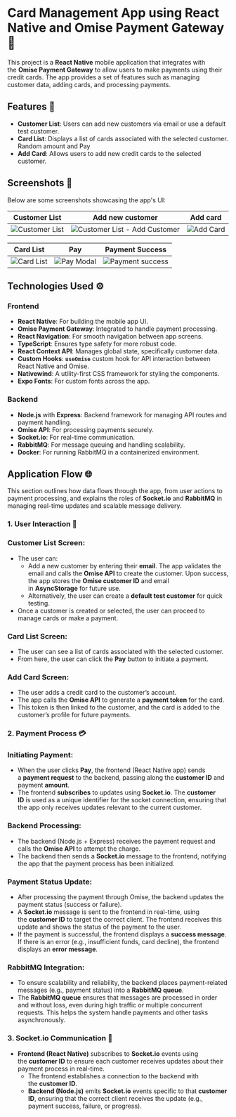 # **Card Management App using React Native and Omise Payment Gateway 🚀**

This project is a **React Native** mobile application that integrates with the **Omise Payment Gateway** to allow users to make payments using their credit cards. The app provides a set of features such as managing customer data, adding cards, and processing payments.

## **Features 📱**

- **Customer List**: Users can add new customers via email or use a default test customer.
- **Card List**: Displays a list of cards associated with the selected customer. Random amount and Pay
- **Add Card**: Allows users to add new credit cards to the selected customer.

## **Screenshots 📸**

Below are some screenshots showcasing the app's UI:

 
| Customer List         | Add new customer                                      | Add card |
|---------------------|-------------------------------------------------|-------------------|
| ![Customer List](https://github.com/user-attachments/assets/4e4002e6-1940-45a6-aeb3-f4b1527b62cf)       |![Customer List - Add Customer](https://github.com/user-attachments/assets/fb2d3bde-0245-436c-b1fd-5376c407becf)    | ![Add Card](https://github.com/user-attachments/assets/13b38048-cd2d-4e18-adc0-a3010c673c79) |


| Card List         | Pay                                | Payment Success |
|---------------------|-------------------------------------------------|-------------------|
| ![Card List](https://github.com/user-attachments/assets/408f6776-2472-410f-8e3e-6be1c60a16f0)       |![Pay Modal](https://github.com/user-attachments/assets/40557d65-aa55-4dd0-b7ca-041d58332046)    | ![Payment success](https://github.com/user-attachments/assets/3ffba911-8407-41a3-9c65-ffcfa97fccc2) |


## **Technologies Used ⚙️**

### **Frontend**

- **React Native**: For building the mobile app UI.
- **Omise Payment Gateway**: Integrated to handle payment processing.
- **React Navigation**: For smooth navigation between app screens.
- **TypeScript**: Ensures type safety for more robust code.
- **React Context API**: Manages global state, specifically customer data.
- **Custom Hooks**: **`useOmise`** custom hook for API interaction between React Native and Omise.
- **Nativewind**: A utility-first CSS framework for styling the components.
- **Expo Fonts**: For custom fonts across the app.

### **Backend**

- **Node.js** with **Express**: Backend framework for managing API routes and payment handling.
- **Omise API**: For processing payments securely.
- **Socket.io**: For real-time communication.
- **RabbitMQ**: For message queuing and handling scalability.
- **Docker**: For running RabbitMQ in a containerized environment.

## **Application Flow 🌐**

This section outlines how data flows through the app, from user actions to payment processing, and explains the roles of **Socket.io** and **RabbitMQ** in managing real-time updates and scalable message delivery.

### **1. User Interaction 💬**

### **Customer List Screen:**

- The user can:
    - Add a new customer by entering their **email**. The app validates the email and calls the **Omise API** to create the customer. Upon success, the app stores the **Omise customer ID** and email in **AsyncStorage** for future use.
    - Alternatively, the user can create a **default test customer** for quick testing.
- Once a customer is created or selected, the user can proceed to manage cards or make a payment.

### **Card List Screen:**

- The user can see a list of cards associated with the selected customer.
- From here, the user can click the **Pay** button to initiate a payment.

### **Add Card Screen:**

- The user adds a credit card to the customer’s account.
- The app calls the **Omise API** to generate a **payment token** for the card.
- This token is then linked to the customer, and the card is added to the customer’s profile for future payments.

### **2. Payment Process 💳**

### **Initiating Payment:**

- When the user clicks **Pay**, the frontend (React Native app) sends a **payment request** to the backend, passing along the **customer ID** and payment **amount**.
- The frontend **subscribes** to updates using **Socket.io**. The **customer ID** is used as a unique identifier for the socket connection, ensuring that the app only receives updates relevant to the current customer.

### **Backend Processing:**

- The backend (Node.js + Express) receives the payment request and calls the **Omise API** to attempt the charge.
- The backend then sends a **Socket.io** message to the frontend, notifying the app that the payment process has been initialized.

### **Payment Status Update:**

- After processing the payment through Omise, the backend updates the payment status (success or failure).
- A **Socket.io** message is sent to the frontend in real-time, using the **customer ID** to target the correct client. The frontend receives this update and shows the status of the payment to the user.
- If the payment is successful, the frontend displays a **success message**. If there is an error (e.g., insufficient funds, card decline), the frontend displays an **error message**.

### **RabbitMQ Integration:**

- To ensure scalability and reliability, the backend places payment-related messages (e.g., payment status) into a **RabbitMQ queue**.
- The **RabbitMQ queue** ensures that messages are processed in order and without loss, even during high traffic or multiple concurrent requests. This helps the system handle payments and other tasks asynchronously.

### **3. Socket.io Communication 📡**

- **Frontend (React Native)** subscribes to **Socket.io** events using the **customer ID** to ensure each customer receives updates about their payment process in real-time.
    - The frontend establishes a connection to the backend with the **customer ID**.
    - **Backend (Node.js)** emits **Socket.io** events specific to that **customer ID**, ensuring that the correct client receives the update (e.g., payment success, failure, or progress).

